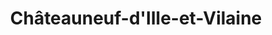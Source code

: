 ---
title: Châteauneuf-d'Ille-et-Vilaine
url: /chateauneuf-dille-et-vilaine/
latitude: 48.557
longitude: -1.93
---
